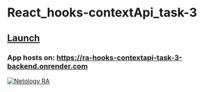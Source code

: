 # React_hooks-contextApi_task-3

## [Launch](https://johnnystorm19.github.io/RA_hooks-contextApi_task-3/)

### App hosts on: https://ra-hooks-contextapi-task-3-backend.onrender.com

[![Netology RA](https://github.com/JohnnyStorm19/RA_hooks-contextApi_task-3/actions/workflows/web.yml/badge.svg)](https://github.com/JohnnyStorm19/RA_hooks-contextApi_task-3/actions/workflows/web.yml)